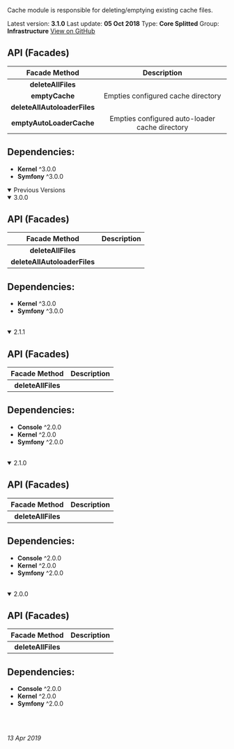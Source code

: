 Cache module is responsible for deleting/emptying existing cache files.

Latest version: **3.1.0**
Last update: **05 Oct 2018**
Type: **Core Splitted**
Group: **Infrastructure**
[View on GitHub](https://github.com/spryker/cache/releases/tag/3.1.0)



## API (Facades)

|        Facade Method         |                  Description                   |
| :--------------------------: | :--------------------------------------------: |
|      **deleteAllFiles**      |                                                |
|        **emptyCache**        |       Empties configured cache directory       |
| **deleteAllAutoloaderFiles** |                                                |
|   **emptyAutoLoaderCache**   | Empties configured auto-loader cache directory |

## Dependencies:

* **Kernel** ^3.0.0
* **Symfony** ^3.0.0

<details open>
<summary>Previous Versions </summary>

<details open>
<summary>3.0.0 </summary>

## API (Facades)

|        Facade Method         | Description |
| :--------------------------: | :---------: |
|      **deleteAllFiles**      |             |
| **deleteAllAutoloaderFiles** |             |

## Dependencies:

* **Kernel** ^3.0.0
* **Symfony** ^3.0.0
<br>
</details>

<details open>
<summary>2.1.1 </summary>

## API (Facades)

|   Facade Method    | Description |
| :----------------: | :---------: |
| **deleteAllFiles** |             |

## Dependencies:

* **Console** ^2.0.0
* **Kernel** ^2.0.0
* **Symfony** ^2.0.0
<br>
</details>

<details open>
<summary>2.1.0 </summary>

## API (Facades)

|   Facade Method    | Description |
| :----------------: | :---------: |
| **deleteAllFiles** |             |

## Dependencies:

* **Console** ^2.0.0
* **Kernel** ^2.0.0
* **Symfony** ^2.0.0


<br>
</details>

<details open>
<summary>2.0.0 </summary>

## API (Facades)

|   Facade Method    | Description |
| :----------------: | :---------: |
| **deleteAllFiles** |             |

## Dependencies:

* **Console** ^2.0.0
* **Kernel** ^2.0.0
* **Symfony** ^2.0.0
<br>
</details>


<br>
</details>

_13 Apr 2019_